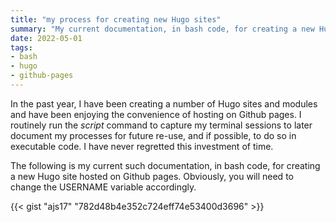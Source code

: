 ```yaml
---
title: "my process for creating new Hugo sites"
summary: "My current documentation, in bash code, for creating a new Hugo site hosted on Github pages."
date: 2022-05-01 
tags:
- bash
- hugo
- github-pages
---
```


In the past year, I have been creating a number of Hugo sites and modules and have been enjoying the convenience of hosting on Github pages. I routinely run the *script* command to capture my terminal sessions to later document my processes for future re-use, and if possible, to do so in executable code. I have never regretted this investment of time.

The following is my current such documentation, in bash code, for creating a new Hugo site hosted on Github pages. Obviously, you will need to change the USERNAME variable accordingly. 

{{< gist "ajs17" "782d48b4e352c724eff74e53400d3696" >}}
